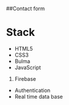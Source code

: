 ##Contact form
# Stack

- HTML5
- CSS3
- Bulma
- JavaScript
1. Firebase
- Authentication
- Real time data base
